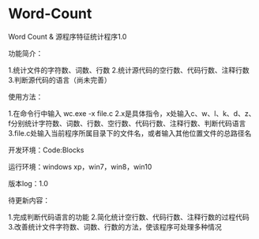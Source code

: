 # Word-Count
Word Count & 源程序特征统计程序1.0

功能简介：

1.统计文件的字符数、词数、行数
2.统计源代码的空行数、代码行数、注释行数
3.判断源代码的语言（尚未完善）

使用方法：

1.在命令行中输入 wc.exe -x file.c
2.x是具体指令，x处输入c、w、l、k、d、z、f分别统计字符数、词数、行数、空行数、代码行数、注释行数、判断代码语言
3.file.c处输入当前程序所属目录下的文件名，或者输入其他位置文件的总路径名

开发环境：Code:Blocks

运行环境：windows xp，win7，win8，win10

版本log：1.0

待更新内容：

1.完成判断代码语言的功能
2.简化统计空行数、代码行数、注释行数的过程代码
3.改善统计文件字符数、词数、行数的方法，使该程序可处理多种情况
